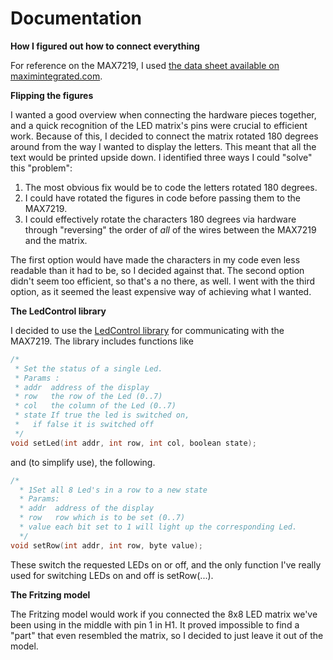 Documentation
=====

**How I figured out how to connect everything**

For reference on the MAX7219, I used [the data sheet available on maximintegrated.com][0].

**Flipping the figures**

I wanted a good overview when connecting the hardware pieces together, and a quick recognition of the LED matrix's pins were crucial to efficient work. Because of this, I decided to connect the matrix rotated 180 degrees around from the way I wanted to display the letters. This meant that all the text would be printed upside down. I identified three ways I could "solve" this "problem":

1. The most obvious fix would be to code the letters rotated 180 degrees.
2. I could have rotated the figures in code before passing them to the MAX7219.
3. I could effectively rotate the characters 180 degrees via hardware through "reversing" the order of *all* of the wires between the MAX7219 and the matrix.

The first option would have made the characters in my code even less readable than it had to be, so I decided against that. The second option didn't seem too efficient, so that's a no there, as well. I went with the third option, as it seemed the least expensive way of achieving what I wanted.

**The LedControl library**

I decided to use the [LedControl library][1] for communicating with the MAX7219. The library includes functions like

```c
/* 
 * Set the status of a single Led.
 * Params :
 * addr  address of the display 
 * row   the row of the Led (0..7)
 * col   the column of the Led (0..7)
 * state If true the led is switched on, 
 *	 if false it is switched off
 */
void setLed(int addr, int row, int col, boolean state);
```
    
and (to simplify use), the following.

```c
/* 
  * 1Set all 8 Led's in a row to a new state
  * Params:
  * addr  address of the display
  * row   row which is to be set (0..7)
  * value each bit set to 1 will light up the corresponding Led.
  */
void setRow(int addr, int row, byte value);
```

These switch the requested LEDs on or off, and the only function I've really used for switching LEDs on and off is setRow(...).


**The Fritzing model**

The Fritzing model would work if you connected the 8x8 LED matrix we've been using in the middle with pin 1 in H1. It proved impossible to find a "part" that even resembled the matrix, so I decided to just leave it out of the model.

   [0]: http://datasheets.maximintegrated.com/en/ds/MAX7219-MAX7221.pdf "MAX7219 data sheet"
   [1]: http://playground.arduino.cc/Main/LedControl "LedControl library on playground.arduino.cc"
